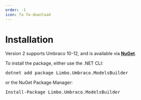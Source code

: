 ```yaml
---
order: -1
icon: fa fa-download
---
```


# Installation

Version 2 supports Umbraco 10-12, and is available via [**NuGet**](https://www.nuget.org/packages/Limbo.Umbraco.ModelsBuilder).

<div class="installation" version="2">
    To install the package, either use the .NET CLI:
    <pre class="install-dotnet-cli">dotnet add package Limbo.Umbraco.ModelsBuilder</pre>
    or the NuGet Package Manager:
    <pre class="install-nuget">Install-Package Limbo.Umbraco.ModelsBuilder</pre>
</div>